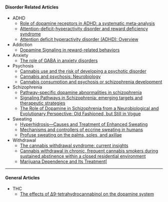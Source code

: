 #### Disorder Related Articles
* ADHD
	* [Role of dopamine receptors in ADHD: a systematic meta-analysis]
	* [Attention-deficit-hyperactivity disorder and reward deficiency syndrome]
	* [Attention deficit hyperactivity disorder (ADHD): Overview]
* Addiction
	* [Dopamine Signaling in reward-related behaviors]
* Anxiety
	* [The role of GABA in anxiety disorders]
* Psychosis
	*	[Cannabis use and the risk of developing a psychotic disorder]
	*	[Cannabis and psychosis: Neurobiology]
	*	[Cannabis consumption and psychosis or schizophrenia development]
* Schizophrenia
	* [Pathway-specific dopamine abnormalities in schizophrenia]
	* [Signaling Pathways in Schizophrenia: emerging targets and therapeutic strategies]
	* [The Role of Dopamine in Schizophrenia from a Neurobiological and Evolutionary Perspective: Old Fashioned, but Still in Vogue]
* Sweating
	* [Hyperhidrosis—Causes and Treatment of Enhanced Sweating]
	* [Mechanisms and controllers of eccrine sweating in humans]
	* [Profuse sweating on the palms, soles, and axillae]
* Withdrawal
	* [The cannabis withdrawal syndrome: current insights]
	* [Cannabis withdrawal in chronic, frequent cannabis smokers during sustained abstinence within a closed residential environment]
	* [Marijuana Dependence and Its Treatment][
---
#### General Articles
* THC
	*  [The effects of Δ9-tetrahydrocannabinol on the dopamine system]
	
<!-- # ADHD -->
[Role of dopamine receptors in ADHD: a systematic meta-analysis]:https://www.ncbi.nlm.nih.gov/pubmed/22610946
[Attention-deficit-hyperactivity disorder and reward deficiency syndrome]:https://www.ncbi.nlm.nih.gov/pmc/articles/PMC2626918/
[Attention deficit hyperactivity disorder (ADHD): Overview]:https://www.ncbi.nlm.nih.gov/books/NBK321129/

<!--- # Addiction-->
[Dopamine Signaling in reward-related behaviors]:https://www.ncbi.nlm.nih.gov/pmc/articles/PMC3795306/
[A Brain on Cannabinoids: The Role of Dopamine Release in Reward Seeking]:https://www.ncbi.nlm.nih.gov/pmc/articles/PMC3405830/
<!---# Anxiety ---> 
[The role of GABA in anxiety disorders]:https://www.ncbi.nlm.nih.gov/pubmed/12662130

<!---# Psychosis -->
[Cannabis use and the risk of developing a psychotic disorder]:https://www.ncbi.nlm.nih.gov/pmc/articles/PMC2424288/
[Cannabis and psychosis: Neurobiology]:https://www.ncbi.nlm.nih.gov/pubmed/29490380
[Cannabis consumption and psychosis or schizophrenia development]:https://www.ncbi.nlm.nih.gov/pubmed/30442059
<!---# Schizophrenia ---> 

[Pathway-specific dopamine abnormalities in schizophrenia]:https://www.ncbi.nlm.nih.gov/pmc/articles/PMC5177794/
[Signaling Pathways in Schizophrenia: emerging targets and therapeutic strategies]:https://www.ncbi.nlm.nih.gov/pmc/articles/PMC3635536/
[The Role of Dopamine in Schizophrenia from a Neurobiological and Evolutionary Perspective: Old Fashioned, but Still in Vogue]:https://www.ncbi.nlm.nih.gov/pmc/articles/PMC4032934/

<!--- Withdrawal ---> 
[The cannabis withdrawal syndrome: current insights]:https://www.ncbi.nlm.nih.gov/pmc/articles/PMC5414724/
[Cannabis withdrawal in chronic, frequent cannabis smokers during sustained abstinence within a closed residential environment]:https://www.ncbi.nlm.nih.gov/pubmed/24724880
[Time-course of the DSM-5 cannabis withdrawal symptoms in poly-substance abusers]:https://www.ncbi.nlm.nih.gov/pmc/articles/PMC4015312/
[Marijuana Dependence and Its Treatment]:https://www.ncbi.nlm.nih.gov/pmc/articles/PMC2797098/
[Diagnostic Criteria for Cannabis Withdrawal Syndrome]:https://www.ncbi.nlm.nih.gov/pmc/articles/PMC3311695/
[The effects of Δ9-tetrahydrocannabinol on the dopamine system]:https://www.ncbi.nlm.nih.gov/pmc/articles/PMC5123717/


[Mechanisms and controllers of eccrine sweating in humans]:https://www.ncbi.nlm.nih.gov/pmc/articles/PMC2866164/

[Hyperhidrosis—Causes and Treatment of Enhanced Sweating]:https://www.ncbi.nlm.nih.gov/pmc/articles/PMC2695293/

[Profuse sweating on the palms, soles, and axillae]:https://www.ncbi.nlm.nih.gov/pmc/articles/PMC1472949/
<!--stackedit_data:
eyJoaXN0b3J5IjpbMTU1ODY3NDgyLDUzMTA2NDMsLTczNjUyNj
I5Nl19
-->